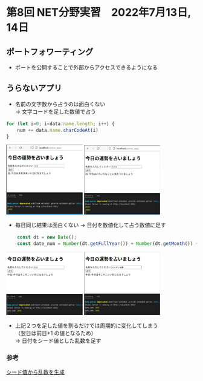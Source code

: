 # 第8回 NET分野実習　2022年7月13日, 14日

## ポートフォワーティング
* ポートを公開することで外部からアクセスできるようになる

## うらないアプリ
* 名前の文字数から占うのは面白くない  
-> 文字コードを足した数値で占う
```JavaScript
for (let i=0; i<data.name.length; i++) {
    num += data.name.charCodeAt(i)
}
```

<img src="./images/s1.png" width="40%">
<img src="./images/s2.png" width="40%">

* 毎日同じ結果は面白くない
-> 日付を数値化して占う数値に足す
```JavaScript
    const dt = new Date();
    const date_num = Number(dt.getFullYear()) + Number(dt.getMonth()) + Number(dt.getDate())
```

<img src="./images/s3.png" width="40%">
<img src="./images/s4.png" width="40%">

* 上記２つを足した値を割るだけでは周期的に変化してしまう  
（翌日は前日+1 の値となるため）  
-> 日付をシード値とした乱数を足す

### 参考
[シード値から乱数を生成](http://dotnsf.blog.jp/archives/1080312090.html)